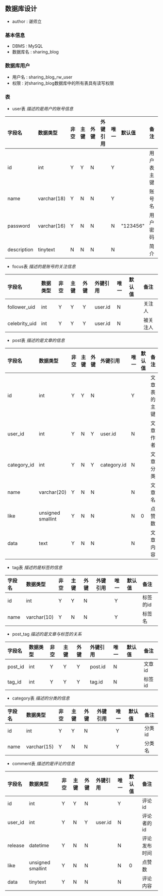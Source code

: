 ## 数据库设计  
- author : 谌师立  

### 基本信息  
- DBMS : MySQL
- 数据库名 : sharing_blog

### 数据库用户  
- 用户名 : sharing_blog_rw_user  
- 权限 : 对sharing_blog数据库中的所有表具有读写权限  

### 表  

- user表  *描述的是用户的账号信息*

|字段名    |数据类型   |非空 |主键 |外键 |外键引用   |唯一 |默认值    |备注 |  
|:---   |:---   |:---   |:---   |:---   |:---   |:---   |:---   |:---   |
|id    |int    |Y  |Y  |N  |   |Y  |   |用户表主键  |
|name   |varchar(18)    |Y  |N  |N  |   |Y  |   |账号名    |
|password   |varchar(16)    |Y  |N  |N  |   |N  |"123456" |用户密码   |
|description    |tinytext    |N  |N  |N  |   |N  |  |简介  |  

- focus表  *描述的是账号的关注信息*  

|字段名    |数据类型   |非空 |主键 |外键 |外键引用   |唯一 |默认值    |备注 |  
|:---   |:---   |:---   |:---   |:---   |:---   |:---   |:---   |:---   |
|follower_uid   |int    |Y  |Y  |Y  |user.id   |N  |   |关注人    |
|celebrity_uid  |int    |Y  |Y  |Y  |user.id   |N  |   |被关注人   |  
		
- post表  *描述的是文章的信息*  

|字段名    |数据类型   |非空 |主键 |外键 |外键引用   |唯一 |默认值    |备注 |  
|:---   |:---   |:---   |:---   |:---   |:---   |:---   |:---   |:---   |
|id    |int    |Y  |Y  |N  |   |Y  |   |文章表的主键 |
|user_id    |int    |Y  |N  |Y  |user.id   |N  |   |文章作者   |
|category_id    |int    |Y  |N  |Y  |category.id    |N  |   |文章分类   |
|name   |varchar(20)    |Y  |N  |N  |   |N  |   |文章名    |
|like   |unsigned smallint   |Y  |N  |N  |   |N  |0  |点赞数    |
|data   |text   |Y  |N  |N  |   |N  |   |文章内容   |

- tag表  *描述的是标签的信息*  

|字段名    |数据类型   |非空 |主键 |外键 |外键引用   |唯一 |默认值    |备注 |  
|:---   |:---   |:---   |:---   |:---   |:---   |:---   |:---   |:---   |
|id |int    |Y  |Y  |N  |   |Y  |   |标签的id  |
|name   |varchar(10)    |Y  |N  |N  |   |Y  |   |标签名    |  

- post_tag  *描述的是文章与标签的关系*  

|字段名    |数据类型   |非空 |主键 |外键 |外键引用   |唯一 |默认值    |备注 |  
|:---   |:---   |:---   |:---   |:---   |:---   |:---   |:---   |:---   |
|post_id    |int    |Y  |Y  |Y  |post.id    |N  |   |文章id   |
|tag_id |int    |Y  |Y  |Y  |tag.id |N  |   |标签id   |  
		
- category表  *描述的分类的信息*  

|字段名    |数据类型   |非空 |主键 |外键 |外键引用   |唯一 |默认值    |备注 |  
|:---   |:---   |:---   |:---   |:---   |:---   |:---   |:---   |:---   |
|id |int    |Y  |Y  |N  |   |Y  |   |分类id   |
|name   |varchar(15)    |Y  |N  |N  |   |Y  |   |分类名    |  
	
- comment表  *描述的是评论的信息*  

|字段名    |数据类型   |非空 |主键 |外键 |外键引用   |唯一 |默认值    |备注 |  
|:---   |:---   |:---   |:---   |:---   |:---   |:---   |:---   |:---   |
|id |int    |Y  |Y  |N  |   |Y  |   |评论id   |
|user_id    |int    |Y  |N  |Y  |user.id    |N  |   |评论者的id |
|release   |datetime   |Y   |N  |N  |   |N  |   |评论发布时间 |
|like   |unsigned smallint   |Y  |N  |N  |   |N  |0  |点赞数    |
|data   |tinytext   |Y  |N  |N  |   |N  |   |评论内容   |  